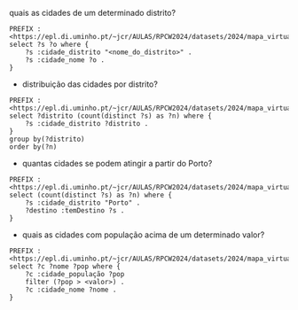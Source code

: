 
 quais as cidades de um determinado distrito?
```
PREFIX : <https://epl.di.uminho.pt/~jcr/AULAS/RPCW2024/datasets/2024/mapa_virtual/>
select ?s ?o where { 
	?s :cidade_distrito "<nome_do_distrito>" .
	?s :cidade_nome ?o .
}
```

- distribuição das cidades por distrito?
```
PREFIX : <https://epl.di.uminho.pt/~jcr/AULAS/RPCW2024/datasets/2024/mapa_virtual/>
select ?distrito (count(distinct ?s) as ?n) where { 
	?s :cidade_distrito ?distrito .
}
group by(?distrito)
order by(?n)
```

- quantas cidades se podem atingir a partir do Porto?
```
PREFIX : <https://epl.di.uminho.pt/~jcr/AULAS/RPCW2024/datasets/2024/mapa_virtual/>
select (count(distinct ?s) as ?n) where { 
	?s :cidade_distrito "Porto" .
    ?destino :temDestino ?s . 
}
```


- quais as cidades com população acima de um determinado valor?
```
PREFIX : <https://epl.di.uminho.pt/~jcr/AULAS/RPCW2024/datasets/2024/mapa_virtual/>
select ?c ?nome ?pop where { 
	?c :cidade_população ?pop
    filter (?pop > <valor>) .
    ?c :cidade_nome ?nome . 
}
```
